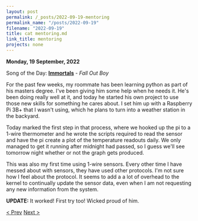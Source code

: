 ```yaml
---
layout: post
permalink: /_posts/2022-09-19-mentoring
permalink_name: "/posts/2022-09-19"
filename: "2022-09-19"
title: cat mentoring.md
link_title: mentoring
projects: none
---
```

**Monday, 19 September, 2022**

Song of the Day: [**Immortals**](https://youtu.be/l9PxOanFjxQ) - *Fall Out Boy*

For the past few weeks, my roommate has been learning python as part of his masters degree. I've been giving him some help when he needs it. He's been doing really well at it, and today he started his own project to use those new skills for something he cares about. I set him up with a Raspberry Pi 3B+ that I wasn't using, which he plans to turn into a weather station in the backyard.

Today marked the first step in that process, where we hooked up the pi to a 1-wire thermometer and he wrote the scripts required to read the sensor and have the pi create a plot of the temperature readouts daily. We only managed to get it running after midnight had passed, so I guess we'll see tomorrow night whether or not the graph gets produced.

This was also my first time using 1-wire sensors. Every other time I have messed about with sensors, they have used other protocols. I'm not sure how I feel about the protocol. It seems to add a a lot of overhead to the kernel to continually update the sensor data, even when I am not requesting any new information from the system.

**UPDATE:** It worked! First try too! Wicked proud of him.

[< Prev](/_posts/2022-09-17-resoldering_the_stepper_controller)    [Next >](/all_caught_up)
